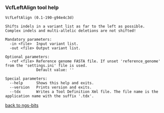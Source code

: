 ### VcfLeftAlign tool help
	VcfLeftAlign (0.1-190-g94e4c3d)
	
	Shifts indels in a variant list as far to the left as possible. Complex indels and multi-allelic deletions are not shifted!
	
	Mandatory parameters:
	  -in <file>  Input variant list.
	  -out <file> Output variant list.
	
	Optional parameters:
	  -ref <file> Reference genome FASTA file. If unset 'reference_genome' from the 'settings.ini' file is used.
	              Default value: ''
	
	Special parameters:
	  --help      Shows this help and exits.
	  --version   Prints version and exits.
	  --tdx       Writes a Tool Definition Xml file. The file name is the application name with the suffix '.tdx'.
	
[back to ngs-bits](https://github.com/marc-sturm/ngs-bits)